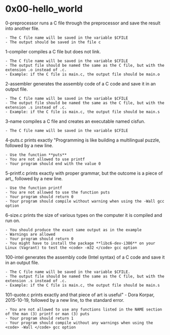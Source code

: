 # 0x00-hello_world

0-preprocessor runs a C file through the preprocessor and save the result into another file.

    - The C file name will be saved in the variable $CFILE
    - The output should be saved in the file c

1-compiler compiles a C file but does not link.

    - The C file name will be saved in the variable $CFILE
    - The output file should be named the same as the C file, but with the extension .o instead of .c.
    - Example: if the C file is main.c, the output file should be main.o

2-assembler generates the assembly code of a C code and save it in an output file.

    - The C file name will be saved in the variable $CFILE
    - The output file should be named the same as the C file, but with the extension .s instead of .c.
    - Example: if the C file is main.c, the output file should be main.s

3-name compiles a C file and creates an executable named cisfun.

    - The C file name will be saved in the variable $CFILE

4-puts.c prints exactly "Programming is like building a multilingual puzzle, followed by a new line.

    - Use the function **puts**
    - You are not allowed to use printf
    - Your program should end with the value 0

5-printf.c prints exactly with proper grammar, but the outcome is a piece of art,, followed by a new line.

    - Use the function printf
    - You are not allowed to use the function puts
    - Your program should return 0
    - Your program should compile without warning when using the -Wall gcc option

6-size.c prints the size of various types on the computer it is compiled and run on.

    - You should produce the exact same output as in the example
    - Warnings are allowed
    - Your program should return 0
    - You might have to install the package **libc6-dev-i386** on your Linux (Vagrant) to test the <code> -m32 </code> gcc option

100-intel generates the assembly code (Intel syntax) of a C code and save it in an output file.

    - The C file name will be saved in the variable $CFILE.
    - The output file should be named the same as the C file, but with the extension .s instead of .c.
    - Example: if the C file is main.c, the output file should be main.s

101-quote.c prints exactly and that piece of art is useful" - Dora Korpar, 2015-10-19, followed by a new line, to the standard error.

    - You are not allowed to use any functions listed in the NAME section of the man (3) printf or man (3) puts
    - Your program should return 1
    - Your program should compile without any warnings when using the <code> -Wall </code> gcc option
